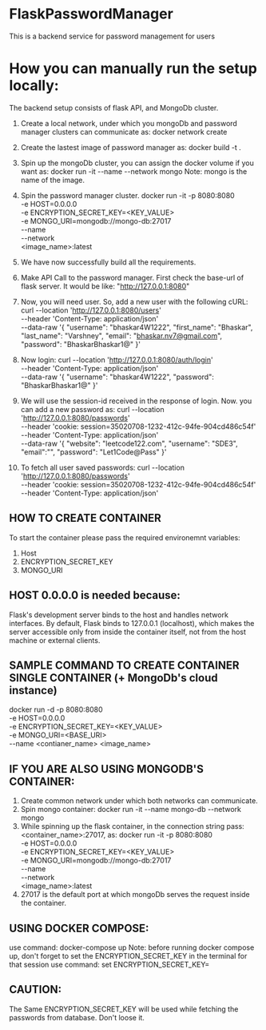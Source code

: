 # FlaskPasswordManager
This is a backend service for password management for users

# How you can manually run the setup locally:
The backend setup consists of flask API, and MongoDb cluster.
1. Create a local network, under which you mongoDb and password manager clusters can communicate as: 
    docker network create <network-name>
2. Create the lastest image of password manager as:
    docker build -t <Image-name> .
3. Spin up the mongoDb cluster, you can assign the docker volume if you want as:
    docker run -it --name <container-name> --network <network-name> mongo
    Note: mongo is the name of the image.
4. Spin the password manager cluster.
    docker run -it -p 8080:8080 \
        -e HOST=0.0.0.0 \
        -e ENCRYPTION_SECRET_KEY=<KEY_VALUE> \
        -e MONGO_URI=mongodb://mongo-db:27017 \
        --name <container-name> \
        --network <network-name> \
        <image_name>:latest
5. We have now successfully build all the requirements.
6. Make API Call to the password manager. First check the base-url of flask server.
It would be like: "http://127.0.0.1:8080"
7. Now, you will need user. So, add a new user with the following cURL:
curl --location 'http://127.0.0.1:8080/users' \
--header 'Content-Type: application/json' \
--data-raw '{
    "username": "bhaskar4W1222",
    "first_name": "Bhaskar",
    "last_name": "Varshney",
    "email": "bhaskar.nv7@gmail.com",
    "password": "BhaskarBhaskar1@"
}'
8. Now login:
curl --location 'http://127.0.0.1:8080/auth/login' \
--header 'Content-Type: application/json' \
--data-raw '{
    "username": "bhaskar4W1222",
    "password": "BhaskarBhaskar1@"
}'
9. We will use the session-id received in the response of login. Now. you can add a new password as:
curl --location 'http://127.0.0.1:8080/passwords' \
--header 'cookie: session=35020708-1232-412c-94fe-904cd486c54f' \
--header 'Content-Type: application/json' \
--data-raw '{
    "website": "leetcode122.com",
    "username": "SDE3",
    "email":"",
    "password": "Let1Code@Pass"
}'

10. To fetch all user saved passwords:
curl --location 'http://127.0.0.1:8080/passwords' \
--header 'cookie: session=35020708-1232-412c-94fe-904cd486c54f' \
--header 'Content-Type: application/json'

## HOW TO CREATE CONTAINER
To start the container please pass the required environemnt variables:
1. Host
2. ENCRYPTION_SECRET_KEY
3. MONGO_URI

## HOST 0.0.0.0 is needed because:
Flask's development server binds to the host and handles network interfaces. 
By default, Flask binds to 127.0.0.1 (localhost), which makes the server accessible only from inside the container itself, not from the host machine or external clients.

## SAMPLE COMMAND TO CREATE CONTAINER SINGLE CONTAINER (+ MongoDb's cloud instance)
docker run -d -p 8080:8080 \
    -e HOST=0.0.0.0 \
    -e ENCRYPTION_SECRET_KEY=<KEY_VALUE> \
    -e MONGO_URI=<BASE_URI>\
    --name <contianer_name> <image_name>

## IF YOU ARE ALSO USING MONGODB'S CONTAINER:
1. Create common network under which both networks can communicate.
2. Spin mongo container: docker run -it --name mongo-db --network <network-name> mongo
3. While spinning up the flask container, in the connection string pass: <container_name>:27017, as:
docker run -it -p 8080:8080 \
-e HOST=0.0.0.0 \
-e ENCRYPTION_SECRET_KEY=<KEY_VALUE> \
-e MONGO_URI=mongodb://mongo-db:27017 \
--name <container-name> \
--network <network-name> \
<image_name>:latest
4. 27017 is the default port at which mongoDb serves the request inside the container.

## USING DOCKER COMPOSE:
use command: docker-compose up
Note: before running docker compose up, don't forget to set the ENCRYPTION_SECRET_KEY in the terminal for that session
use command: set ENCRYPTION_SECRET_KEY=<value>

## CAUTION: 
The Same ENCRYPTION_SECRET_KEY will be used while fetching the passwords from database.
Don't loose it.
